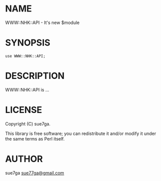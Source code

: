 # NAME

WWW::NHK::API - It's new $module

# SYNOPSIS

    use WWW::NHK::API;

# DESCRIPTION

WWW::NHK::API is ...

# LICENSE

Copyright (C) sue7ga.

This library is free software; you can redistribute it and/or modify
it under the same terms as Perl itself.

# AUTHOR

sue7ga <sue77ga@gmail.com>
